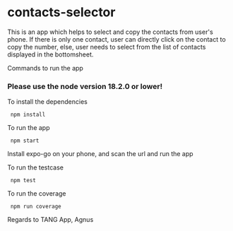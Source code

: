# contacts-selector

This is an app which helps to select and copy the contacts from user's phone.
If there is only one contact, user can directly click on the contact to copy the number, else, user needs to select from the list of contacts displayed in the bottomsheet.

Commands to run the app

### Please use the node version 18.2.0 or lower!

To install the dependencies
  ```
   npm install
  ```

To run the app
  ```
   npm start
  ```

Install expo-go on your phone, and scan the url and run the app

To run the testcase
  ```
   npm test
  ```

To run the coverage
  ```
   npm run coverage
  ```

Regards to TANG App,
Agnus